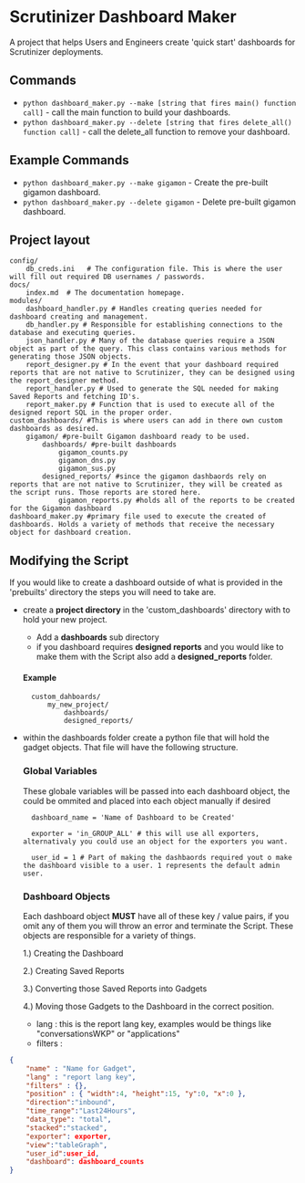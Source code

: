 # Scrutinizer Dashboard Maker

A project that helps Users and Engineers create 'quick start' dashboards for Scrutinizer deployments. 

## Commands


* `python dashboard_maker.py --make [string that fires main() function call]` - call the main function to build your dashboards.
* `python dashboard_maker.py --delete [string that fires delete_all() function call]` - call the delete_all function to remove your dashboard.

## Example Commands 

* `python dashboard_maker.py --make gigamon` - Create the pre-built gigamon dashboard.
* `python dashboard_maker.py --delete gigamon` - Delete pre-built gigamon dashboard.


## Project layout

    config/
        db_creds.ini   # The configuration file. This is where the user will fill out required DB usernames / passwords.
    docs/ 
        index.md  # The documentation homepage.
    modules/
        dashboard_handler.py # Handles creating queries needed for dashboard creating and management. 
        db_handler.py # Responsible for establishing connections to the database and executing queries.
        json_handler.py # Many of the database queries require a JSON object as part of the query. This class contains various methods for generating those JSON objects. 
        report_designer.py # In the event that your dashboard required reports that are not native to Scrutinizer, they can be designed using the report_designer method. 
        report_handler.py # Used to generate the SQL needed for making Saved Reports and fetching ID's. 
        report_maker.py # Function that is used to execute all of the designed report SQL in the proper order. 
    custom_dashboards/ #This is where users can add in there own custom dashboards as desired. 
        gigamon/ #pre-built Gigamon dashboard ready to be used.
            dashboards/ #pre-built dashboards
                gigamon_counts.py 
                gigamon_dns.py
                gigamon_sus.py
            designed_reports/ #since the gigamon dashbaords rely on reports that are not native to Scrutinizer, they will be created as the script runs. Those reports are stored here.
                gigamon_reports.py #holds all of the reports to be created for the Gigamon dashboard
    dashboard_maker.py #primary file used to execute the created of dashboards. Holds a variety of methods that receive the necessary object for dashboard creation.


## Modifying the Script

If you would like to create a dashboard outside of what is provided in the 'prebuilts' directory the steps you will need to take are. 

* create a **project directory** in the 'custom_dashboards' directory with to hold your new project. 
    * Add a **dashboards** sub directory
    * if you dashboard requires **designed reports** and you would like to make them with the Script also add a **designed_reports** folder. 



    #### Example    

        custom_dahboards/
            my_new_project/
                dashboards/
                designed_reports/


* within the dashboards folder create a python file that will hold the gadget objects. That file will have the following structure. 

    ### Global Variables

    These globale variables will be passed into each dashboard object, the could be ommited and placed into each object manually if desired 

        dashboard_name = 'Name of Dashboard to be Created'

        exporter = 'in_GROUP_ALL' # this will use all exporters, alternativaly you could use an object for the exporters you want.

        user_id = 1 # Part of making the dashbaords required yout o make the dashboard visible to a user. 1 represents the default admin user. 

    ### Dashboard Objects

    Each dashboard object <b>MUST</b> have all of these key / value pairs, if you omit any of them you will throw an error and terminate the Script. These objects are responsible for a variety of things. 

    1.) Creating the Dashboard 

    2.) Creating Saved Reports 

    3.) Converting those Saved Reports into Gadgets

    4.) Moving those Gadgets to the Dashboard in the correct position. 
    

    * lang : this is the report lang key, examples would be things like "conversationsWKP" or "applications"
    * filters : 



```json
{
    "name" : "Name for Gadget",    
    "lang" : "report lang key", 
    "filters" : {}, 
    "position" : { "width":4, "height":15, "y":0, "x":0 },
    "direction":"inbound",
    "time_range":"Last24Hours",
    "data_type": "total",
    "stacked":"stacked",
    "exporter": exporter,
    "view":"tableGraph",
    "user_id":user_id,
    "dashboard": dashboard_counts
}
```
    
    

